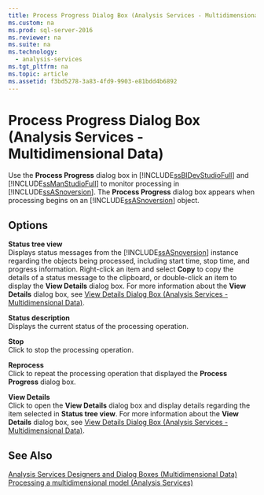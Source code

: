 ```yaml
---
title: Process Progress Dialog Box (Analysis Services - Multidimensional Data)
ms.custom: na
ms.prod: sql-server-2016
ms.reviewer: na
ms.suite: na
ms.technology: 
  - analysis-services
ms.tgt_pltfrm: na
ms.topic: article
ms.assetid: f3bd5278-3a83-4fd9-9903-e81bdd4b6892
---
```

# Process Progress Dialog Box (Analysis Services - Multidimensional Data)
  Use the **Process Progress** dialog box in [!INCLUDE[ssBIDevStudioFull](../../Token/Other/ssBIDevStudioFull_md.md)] and [!INCLUDE[ssManStudioFull](../../Token/Other/ssManStudioFull_md.md)] to monitor processing in [!INCLUDE[ssASnoversion](../../Token/Other/ssASnoversion_md.md)]. The **Process Progress** dialog box appears when processing begins on an [!INCLUDE[ssASnoversion](../../Token/Other/ssASnoversion_md.md)] object.  
  
## Options  
 **Status tree view**  
 Displays status messages from the [!INCLUDE[ssASnoversion](../../Token/Other/ssASnoversion_md.md)] instance regarding the objects being processed, including start time, stop time, and progress information. Right\-click an item and select **Copy** to copy the details of a status message to the clipboard, or double\-click an item to display the **View Details** dialog box. For more information about the **View Details** dialog box, see [View Details Dialog Box &#40;Analysis Services - Multidimensional Data&#41;](../../Topics/TopicNameNotContainA/View-Details-Dialog-Box--Analysis-Services---Multidimensional-Data-.md).  
  
 **Status description**  
 Displays the current status of the processing operation.  
  
 **Stop**  
 Click to stop the processing operation.  
  
 **Reprocess**  
 Click to repeat the processing operation that displayed the **Process Progress** dialog box.  
  
 **View Details**  
 Click to open the **View Details** dialog box and display details regarding the item selected in **Status tree view**. For more information about the **View Details** dialog box, see [View Details Dialog Box &#40;Analysis Services - Multidimensional Data&#41;](../../Topics/TopicNameNotContainA/View-Details-Dialog-Box--Analysis-Services---Multidimensional-Data-.md).  
  
## See Also  
 [Analysis Services Designers and Dialog Boxes &#40;Multidimensional Data&#41;](../../Topics/TopicNameNotContainA/Analysis-Services-Designers-and-Dialog-Boxes--Multidimensional-Data-.md)   
 [Processing a multidimensional model &#40;Analysis Services&#41;](../../Topics/TopicNameContainA/Processing-a-multidimensional-model--Analysis-Services-.md)  
  
  